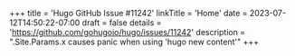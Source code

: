 +++
title = 'Hugo GitHub Issue #11242'
linkTitle = 'Home'
date = 2023-07-12T14:50:22-07:00
draft = false
details = 'https://github.com/gohugoio/hugo/issues/11242'
description = ".Site.Params.x causes panic when using 'hugo new content'"
+++
